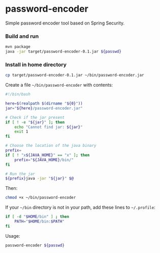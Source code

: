 # password-encoder
Simple password encoder tool based on Spring Security.

### Build and run
```bash
mvn package
java -jar target/password-encoder-0.1.jar ${passwd}
```

### Install in home directory
```bash
cp target/password-encoder-0.1.jar ~/bin/password-encoder.jar
```

Create a file `~/bin/password-encoder` with contents:
```bash
#!/bin/bash

here=$(realpath $(dirname "${0}"))
jar="${here}/password-encoder.jar"

# Check if the jar present
if [ ! -e "${jar}" ]; then
    echo "Cannot find jar: ${jar}"
    exit 1
fi

# Choose the location of the java binary
prefix=
if [ ! "x${JAVA_HOME}" == "x" ]; then
    prefix="${JAVA_HOME}/bin/"
fi

# Run the jar
${prefix}java -jar "${jar}" $@
```

Then:
```bash
chmod +x ~/bin/password-encoder
```

If your `~/bin` directory is not in your path, add these lines to `~/.profile`:
```bash
if [ -d "$HOME/bin" ] ; then
    PATH="$HOME/bin:$PATH"
fi
```

Usage:
```bash
password-encoder ${passwd}
```
